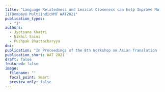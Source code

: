 ```yaml
---
title: "Language Relatedness and Lexical Closeness can help Improve Multilingual NMT:
IITBombay@ MultiIndicNMT WAT2021"
publication_types:
  - "1"
authors:
  - Jyotsana Khatri
  - Nikhil Saini
  - Pushpak Bhattacharyya
doi: 
publication: "In Proceedings of the 8th Workshop on Asian Translation (Shared Task Papers) (WAT)"
publication_short: WAT 2021
draft: false
featured: false
image:
  filename: ""
  focal_point: Smart
  preview_only: false
---
```

